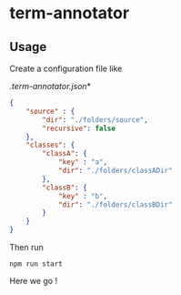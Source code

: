 # term-annotator

## Usage

Create a configuration file like

*.term-annotator.json**
```json
{
	"source" : {
		"dir": "./folders/source",
		"recursive": false
	},
	"classes": {
		"classA": {
			"key" : "a",
			"dir": "./folders/classADir"
		},
		"classB": {
			"key" : "b",
			"dir": "./folders/classBDir"
		}
	}
}
```

Then run
```
npm run start
```

Here we go !
